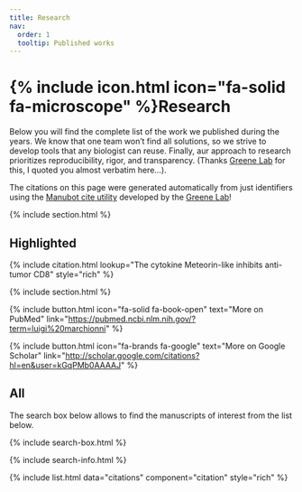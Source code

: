 ```yaml
---
title: Research
nav:
  order: 1
  tooltip: Published works
---
```

# {% include icon.html icon="fa-solid fa-microscope" %}Research

Below you will find the complete list of the work we published during the years.
We know that one team won’t find all solutions,
so we strive to develop tools that any biologist can reuse.
Finally, aur approach to research prioritizes reproducibility, rigor, and transparency.
(Thanks [Greene Lab](https://greenelab.com/) for this, I quoted you almost verbatim here...). 

The citations on this page were generated automatically from just identifiers using the [Manubot cite utility](https://github.com/manubot/manubot#cite) developed by the [Greene Lab](https://greenelab.com/)!

{% include section.html %}

## Highlighted

{% include citation.html lookup="The cytokine Meteorin-like inhibits anti-tumor CD8" style="rich" %}

{% include section.html %}

{% include button.html icon="fa-solid fa-book-open" text="More on PubMed" link="https://pubmed.ncbi.nlm.nih.gov/?term=luigi%20marchionni" %}

{% include button.html icon="fa-brands fa-google" text="More on Google Scholar" link="http://scholar.google.com/citations?hl=en&user=kGqPMb0AAAAJ" %}


## All

The search box below allows to find the manuscripts of interest from the list below.

{% include search-box.html %}

{% include search-info.html %}

{% include list.html data="citations" component="citation" style="rich" %}

